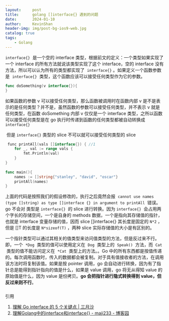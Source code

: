```yaml
---
layout:     post
title:      golang []interface{} 遇到的问题
date:       2024-01-10
author:     KevinShan
header-img: img/post-bg-ios9-web.jpg
catalog: true
tags:
    - Golang
---
```


`interface{}`  是一个空的 interface 类型，根据前文的定义：一个类型如果实现了一个 interface 的所有方法就说该类型实现了这个 interface，空的 interface 没有方法，所以可以认为所有的类型都实现了  `interface{}` 。如果定义一个函数参数是  `interface{}`  类型，这个函数应该可以接受任何类型作为它的参数。

```go
func doSomething(v interface{}){      
}
```

如果函数的参数 v 可以接受任何类型，那么函数被调用时在函数内部 v 是不是表示的是任何类型？并不是，虽然函数的参数可以接受任何类型，并不表示 v 就是任何类型，在函数 doSomething 内部 v 仅仅是一个 interface 类型，之所以函数可以接受任何类型是在 go 执行时传递到函数的任何类型都被自动转换成  `interface{}`

 但是 `interface{}` 类型的 slice 不可以就可以接受任何类型的 slice
 

```go
 func printAll(vals []interface{}) { //1  
	for _, val := range vals {  
		fmt.Println(val)  
	}  
}  
  
func main(){  
	names := []string{"stanley", "david", "oscar"}  
	printAll(names)  
}
```

上面的代码是按照我们的假设修改的，执行之后竟然会报  `cannot use names (type []string) as type []interface {} in argument to printAll`  错误。go 不会对 类型是 `interface{}`  的 slice 进行转换。因为 `interface{}`  会占用两个字长的存储空间，一个是自身的 methods 数据，一个是指向其存储值的指针，也就是 interface 变量存储的值，因而 slice []interface{} 其长度是固定的 `N*2` ，但是 []T 的长度是 `N*sizeof(T)` ，两种 slice 实际存储值的大小是有区别的。

一个指针类型可以通过其相关的值类型来访问值类型的方法，但是反过来不行。即，一个  `*Dog`  类型的值可以使用定义在  `Dog`  类型上的  `Speak()`  方法，而  `Cat`  类型的值不能访问定义在  `*Cat`  类型上的方法。。Go 中的所有东西都是按值传递的。每次调用函数时，传入的数据都会被复制。对于具有值接收者的方法，在调用该方法时将复制该值。如果是按 pointer 调用，go 会自动进行转换，因为有了指针总是能得到指针指向的值是什么，如果是 value 调用，go 将无从得知 value 的原始值是什么，因为 value 是份拷贝。**go 会把指针进行隐式转换得到 value，但反过来则不行**。
##### 
引用
1. [理解 Go interface 的 5 个关键点 | 三月沙](https://sanyuesha.com/2017/07/22/how-to-understand-go-interface/)
2. [理解Golang中的interface和interface{} - maji233 - 博客园](https://www.cnblogs.com/maji233/p/11178413.html)
